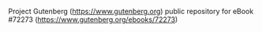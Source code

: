 Project Gutenberg (https://www.gutenberg.org) public repository
for eBook #72273 (https://www.gutenberg.org/ebooks/72273)
